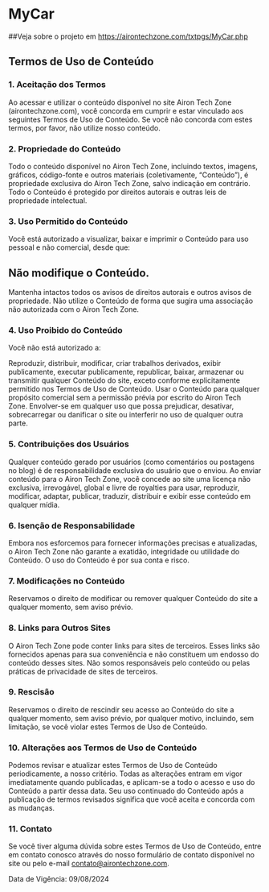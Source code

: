 # MyCar

##Veja sobre o projeto em https://airontechzone.com/txtpgs/MyCar.php

## Termos de Uso de Conteúdo

### 1. Aceitação dos Termos
Ao acessar e utilizar o conteúdo disponível no site Airon Tech Zone (airontechzone.com), você concorda em cumprir e estar vinculado aos seguintes Termos de Uso de Conteúdo. Se você não concorda com estes termos, por favor, não utilize nosso conteúdo.

### 2. Propriedade do Conteúdo
Todo o conteúdo disponível no Airon Tech Zone, incluindo textos, imagens, gráficos, código-fonte e outros materiais (coletivamente, “Conteúdo”), é propriedade exclusiva do Airon Tech Zone, salvo indicação em contrário. Todo o Conteúdo é protegido por direitos autorais e outras leis de propriedade intelectual.

### 3. Uso Permitido do Conteúdo
Você está autorizado a visualizar, baixar e imprimir o Conteúdo para uso pessoal e não comercial, desde que:

## Não modifique o Conteúdo.
Mantenha intactos todos os avisos de direitos autorais e outros avisos de propriedade.
Não utilize o Conteúdo de forma que sugira uma associação não autorizada com o Airon Tech Zone.

### 4. Uso Proibido do Conteúdo
Você não está autorizado a:

Reproduzir, distribuir, modificar, criar trabalhos derivados, exibir publicamente, executar publicamente, republicar, baixar, armazenar ou transmitir qualquer Conteúdo do site, exceto conforme explicitamente permitido nos Termos de Uso de Conteúdo.
Usar o Conteúdo para qualquer propósito comercial sem a permissão prévia por escrito do Airon Tech Zone.
Envolver-se em qualquer uso que possa prejudicar, desativar, sobrecarregar ou danificar o site ou interferir no uso de qualquer outra parte.

### 5. Contribuições dos Usuários
Qualquer conteúdo gerado por usuários (como comentários ou postagens no blog) é de responsabilidade exclusiva do usuário que o enviou. Ao enviar conteúdo para o Airon Tech Zone, você concede ao site uma licença não exclusiva, irrevogável, global e livre de royalties para usar, reproduzir, modificar, adaptar, publicar, traduzir, distribuir e exibir esse conteúdo em qualquer mídia.

### 6. Isenção de Responsabilidade
Embora nos esforcemos para fornecer informações precisas e atualizadas, o Airon Tech Zone não garante a exatidão, integridade ou utilidade do Conteúdo. O uso do Conteúdo é por sua conta e risco.

### 7. Modificações no Conteúdo
Reservamos o direito de modificar ou remover qualquer Conteúdo do site a qualquer momento, sem aviso prévio.

### 8. Links para Outros Sites
O Airon Tech Zone pode conter links para sites de terceiros. Esses links são fornecidos apenas para sua conveniência e não constituem um endosso do conteúdo desses sites. Não somos responsáveis pelo conteúdo ou pelas práticas de privacidade de sites de terceiros.

### 9. Rescisão
Reservamos o direito de rescindir seu acesso ao Conteúdo do site a qualquer momento, sem aviso prévio, por qualquer motivo, incluindo, sem limitação, se você violar estes Termos de Uso de Conteúdo.

### 10. Alterações aos Termos de Uso de Conteúdo
Podemos revisar e atualizar estes Termos de Uso de Conteúdo periodicamente, a nosso critério. Todas as alterações entram em vigor imediatamente quando publicadas, e aplicam-se a todo o acesso e uso do Conteúdo a partir dessa data. Seu uso continuado do Conteúdo após a publicação de termos revisados significa que você aceita e concorda com as mudanças.

### 11. Contato
Se você tiver alguma dúvida sobre estes Termos de Uso de Conteúdo, entre em contato conosco através do nosso formulário de contato disponível no site ou pelo e-mail contato@airontechzone.com.

Data de Vigência: 09/08/2024
